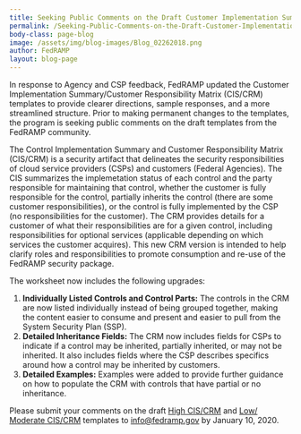 ```yaml
---
title: Seeking Public Comments on the Draft Customer Implementation Summary (CIS) and Customer Responsibility Matrix (CRM) Templates 
permalink: /Seeking-Public-Comments-on-the-Draft-Customer-Implementation-Summary-and-Customer-Responsibility-Matrix-Templates/
body-class: page-blog
image: /assets/img/blog-images/Blog_02262018.png
author: FedRAMP
layout: blog-page
---
```

In response to Agency and CSP feedback, FedRAMP updated the Customer Implementation Summary/Customer Responsibility Matrix (CIS/CRM) templates to provide clearer directions, sample responses, and a more streamlined structure.  Prior to making permanent changes to the templates, the program is seeking public comments on the draft templates from the FedRAMP community.

The Control Implementation Summary and Customer Responsibility Matrix (CIS/CRM) is a security artifact that delineates the security responsibilities of cloud service providers (CSPs) and customers (Federal Agencies). The CIS summarizes the implemetation status of each control and the party responsible for maintaining that control, whether the customer is fully responsible for the control, partially inherits the control (there are some customer responsibilities), or the control is fully  implemented by the CSP (no responsibilities for the customer). The CRM provides details for a customer of what their responsibilities are for a given control, including responsibilities for optional services (applicable depending on which services the customer acquires).  This new CRM version is intended to help clarify roles and responsibilities to promote consumption and re-use of the FedRAMP security package. 

The worksheet now includes the following upgrades:
1. **Individually Listed Controls and Control Parts:** The controls in the CRM are now listed individually instead of being grouped together, making the content easier to consume and present and easier to pull from the System Security Plan (SSP). 
2. **Detailed Inheritance Fields:** The CRM now includes fields for CSPs to indicate if a control may be inherited, partially inherited, or may not be inherited. It also includes fields where the CSP describes specifics around how a control may be inherited by customers.
3. **Detailed Examples:** Examples were added to provide further guidance on how to populate the CRM with controls that have partial or no inheritance.

Please submit your comments on the draft <a href="{{site.baseurl}}//assets/resources/templates/DRAFT-SSP-A09-FedRAMP-High-CIS-Workbook-Template.xlsx">High CIS/CRM</a> and <a href="{{site.baseurl}}//assets/resources/templates/DRAFT-SSP-A09-FedRAMP-Low-or-Moderate-CIS-Workbook-Template.xlsx">Low/ Moderate CIS/CRM</a> templates to <a href="mailto:info@fedramp.gov">info@fedramp.gov</a> by January 10, 2020.
